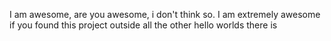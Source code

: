 I am awesome, are you awesome, i don't think so. 
I am extremely awesome if you found this project outside all the other hello worlds there is

